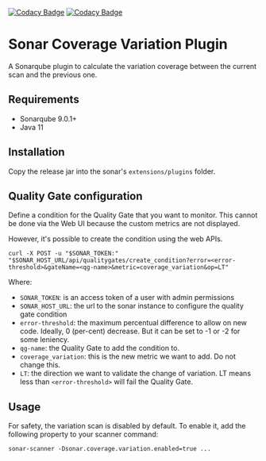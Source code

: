 [![Codacy Badge](https://app.codacy.com/project/badge/Grade/10ec71dd97524ff4975649c6cadf8721)](https://www.codacy.com/gh/kronenthaler/sonar-coveragevariation-plugin/dashboard?utm_source=github.com&amp;utm_medium=referral&amp;utm_content=kronenthaler/sonar-coveragevariation-plugin&amp;utm_campaign=Badge_Grade)
[![Codacy Badge](https://app.codacy.com/project/badge/Coverage/10ec71dd97524ff4975649c6cadf8721)](https://www.codacy.com/gh/kronenthaler/sonar-coveragevariation-plugin/dashboard?utm_source=github.com&utm_medium=referral&utm_content=kronenthaler/sonar-coveragevariation-plugin&utm_campaign=Badge_Coverage)

# Sonar Coverage Variation Plugin
A Sonarqube plugin to calculate the variation coverage between the current scan and the previous one.

## Requirements

* Sonarqube 9.0.1+
* Java 11

## Installation

Copy the release jar into the sonar's `extensions/plugins` folder.

## Quality Gate configuration

Define a condition for the Quality Gate that you want to monitor. This cannot be done via the Web UI because the custom metrics are not displayed. 

However, it's possible to create the condition using the web APIs. 

```shell
curl -X POST -u "$SONAR_TOKEN:" "$SONAR_HOST_URL/api/qualitygates/create_condition?error=<error-threshold>&gateName=<qg-name>&metric=coverage_variation&op=LT"
```

Where:
* `SONAR_TOKEN`: is an access token of a user with admin permissions
* `SONAR_HOST_URL`: the url to the sonar instance to configure the quality gate condition
* `error-threshold`: the maximum percentual difference to allow on new code. Ideally, 0 (per-cent) decrease. But it can be set to -1 or -2 for some leniency.
* `qg-name`: the Quality Gate to add the condition to.
* `coverage_variation`: this is the new metric we want to add. Do not change this.
* `LT`: the direction we want to validate the change of variation. LT means less than `<error-threshold>` will fail the Quality Gate.

## Usage

For safety, the variation scan is disabled by default. To enable it, add the following property to your scanner command:

```shell
sonar-scanner -Dsonar.coverage.variation.enabled=true ...
```
